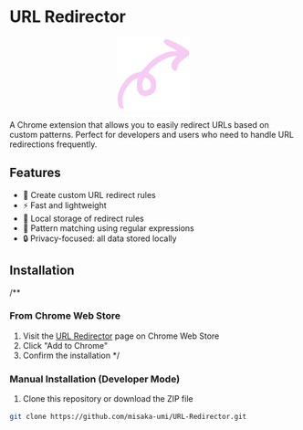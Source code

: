 # URL Redirector

<p align="center">
  <img src="icon.png" alt="URL Redirector Logo" width="128" height="128">
</p>

A Chrome extension that allows you to easily redirect URLs based on custom patterns. Perfect for developers and users who need to handle URL redirections frequently.

## Features

- 🔄 Create custom URL redirect rules
- ⚡ Fast and lightweight
- 💾 Local storage of redirect rules
- 🎯 Pattern matching using regular expressions
- 🔒 Privacy-focused: all data stored locally

## Installation
/**
### From Chrome Web Store

1. Visit the [URL Redirector](your-chrome-web-store-link) page on Chrome Web Store
2. Click "Add to Chrome"
3. Confirm the installation
*/
### Manual Installation (Developer Mode)

1. Clone this repository or download the ZIP file
```bash
git clone https://github.com/misaka-umi/URL-Redirector.git
